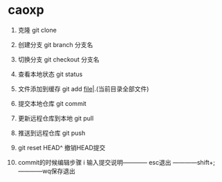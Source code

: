 # caoxp
1. 克隆 git clone 
2. 创建分支 git branch 分支名
3. 切换分支 git checkout 分支名
4. 查看本地状态  git status
5. 文件添加到缓存 git add [file](加单独文件名)|.(当前目录全部文件)
6. 提交本地仓库   git commit
7. 更新远程仓库到本地  git pull
8. 推送到远程仓库  git push
9. git reset HEAD^ 撤销HEAD提交

10. commit的时候编辑步骤 i 输入提交说明———— esc退出 ————shift+;————wq保存退出